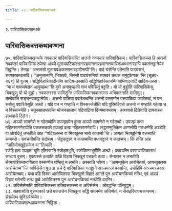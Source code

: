 ```yaml
---
title: ०२. पारिवासिकक्खन्धकं

---
```

२. पारिवासिकक्खन्धकं  


## पारिवासिकवत्तकथावण्णना

७५. पारिवासिकक्खन्धके नवकतरं पारिवासिकन्ति अत्तनो नवकतरं पारिवासिकम्। पारिवासिकस्स हि अत्तनो नवकतरं पारिवासिकं ठपेत्वा अञ्ञे मूलायपटिकस्सनारहमानत्तारहमानत्तचारिकअब्भानारहापि पकतत्तट्ठानेयेव तिट्ठन्ति। तेनाह ‘‘अन्तमसो मूलायपअकस्सनारहादीनम्पी’’ति। पादे घंसेन्ति एतेनाति पादघंसनं, सक्खरकथलादि। ‘‘अनुजानामि, भिक्खवे, तिस्सो पादघंसनियो सक्खरं कथलं समुद्दफेणक’’न्ति (चूळव॰ २६९) हि वुत्तम्। सद्धिविहारिकादीनम्पि सादियन्तस्साति सद्धिविहारिकानम्पि अभिवादनादिं सादियन्तस्स। ‘‘मा मं गामप्पवेसनं आपुच्छथा’’ति वुत्ते अनापुच्छापि गामं पविसितुं वट्टति। यो यो वुड्ढोति पारिवासिकेसु भिक्खूसु यो यो वुड्ढो। नवकतरस्स सादितुन्ति पारिवासिकनवकतरस्स अभिवादनादिं सादितुम्।  
तत्थेवाति सङ्घनवकट्ठानेयेव। अत्तनो पाळिया पवारेतब्बन्ति अत्तनो वस्सग्गेन पत्तपाळिया पवारेतब्बं, न पन सब्बेसु पवारितेसूति अत्थो। यदि पन न गण्हाति न विस्सज्जेतीति यदि पुरिमदिवसे अत्तनो न गण्हाति गहेत्वा च न विस्सज्जेति। चतुस्सालभत्तन्ति भोजनसालायं पटिपाटिया दिय्यमानभत्तम्। हत्थपासे ठितेनाति दायकस्स हत्थपासे ठितेन।  
७६. अञ्ञो सामणेरो न गहेतब्बोति उपज्झायेन हुत्वा अञ्ञो सामणेरो न गहेतब्बो। उपज्झं दत्वा गहितसामणेरापीति पकतत्तकाले उपज्झं दत्वा गहितसामणेरापि। लद्धसम्मुतिकेन आणत्तोपि गरुधम्मेहि अञ्ञेहि वा ओवदितुं लभतीति आह ‘‘पटिबलस्स वा भिक्खुस्स भारो कातब्बो’’ति। आगता भिक्खुनियो वत्तब्बाति सम्बन्धो। सवचनीयन्ति सदोसम्। जेट्ठकट्ठानं न कातब्बन्ति पधानट्ठानं न कातब्बम्। किं तन्ति आह ‘‘पातिमोक्खुद्देसकेन वा’’तिआदि।  
रजेहि हता उपहता भूमि एतिस्साति रजोहतभूमि, रजोकिण्णभूमीति अत्थो। पच्चयन्ति वस्सावासिकलाभं सन्धाय वुत्तम्। एकपस्से ठत्वाति पाळिं विहाय भिक्खूनं पच्छतो ठत्वा। सेनासनं न लभतीति सेय्यापरियन्तभागिताय वस्सग्गेन गण्हितुं न लभति। अस्साति भवेय्य। ‘‘आगन्तुकेन आरोचेतब्बं, आगन्तुकस्स आरोचेतब्ब’’न्ति अविसेसेन वुत्तत्ता सचे द्वे पारिवासिका गतट्ठाने अञ्ञमञ्ञं पस्सन्ति, उभोहिपि अञ्ञमञ्ञस्स आरोचेतब्बम्। यथा बहि दिस्वा आरोचितस्स भिक्खुनो विहारं आगते पुन आरोचनकिच्चं नत्थि, एवं अञ्ञं विहारं गतेनपि तत्थ पुब्बे आरोचितस्स पुन आरोचनकिच्चं नत्थीति वदन्ति।  
८१. अविसेसेनाति पारिवासिकस्स उक्खित्तकस्स च अविसेसेन। ओबद्धन्ति पलिबुद्धम्।  
८३. सहवासोति वुत्तप्पकारे छन्ने पकतत्तेन भिक्खुना सद्धिं सयनमेव अधिप्पेतं, न सेसइरियापथकप्पनम्। सेसमेत्थ सुविञ्ञेय्यमेव।  
पारिवासिकक्खन्धकवण्णना निट्ठिता।  